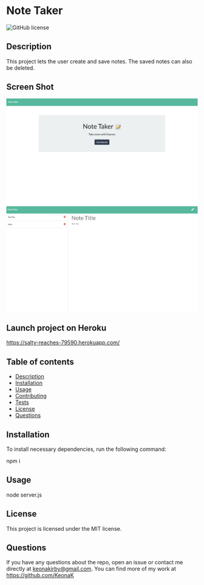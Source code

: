 # Note Taker

![GitHub license](https://img.shields.io/badge/license-MIT-blue.svg)

## Description

This project lets the user create and save notes. The saved notes can also be deleted.

## Screen Shot

![screen shot](./images/homepage.png)
![screen shot](./images/notespage.png)

## Launch project on Heroku

https://salty-reaches-79590.herokuapp.com/

## Table of contents

- [Description](#description)
- [Installation](#installation)
- [Usage](#usage)
- [Contributing](#contributing)
- [Tests](#tests)
- [License](#license)
- [Questions](#questions)

## Installation

To install necessary dependencies, run the following command:

npm i

## Usage

node server.js

## License

This project is licensed under the MIT license.

## Questions

If you have any questions about the repo, open an issue or contact me directly at keonakirby@gmail.com. You can find more of my work at https://github.com/KeonaK
